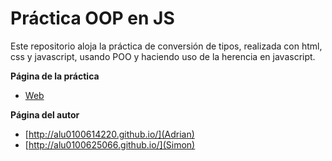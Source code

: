 # Práctica OOP en JS

Este repositorio aloja la práctica de conversión de tipos, realizada con html, css y javascript, usando POO y haciendo uso de la herencia en javascript.


**Página de la práctica**

* [Web](http://ull-esit-gradoii-pl.github.io/object-oriented-programming-in-js-adrian-simon/)

**Página del autor**

* [http://alu0100614220.github.io/](Adrian)
* [http://alu0100625066.github.io/](Simon)


